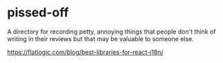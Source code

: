 # pissed-off
A directory for recording petty, annoying things that people don't think of writing in their reviews but that may be valuable to someone else.

https://flatlogic.com/blog/best-libraries-for-react-i18n/